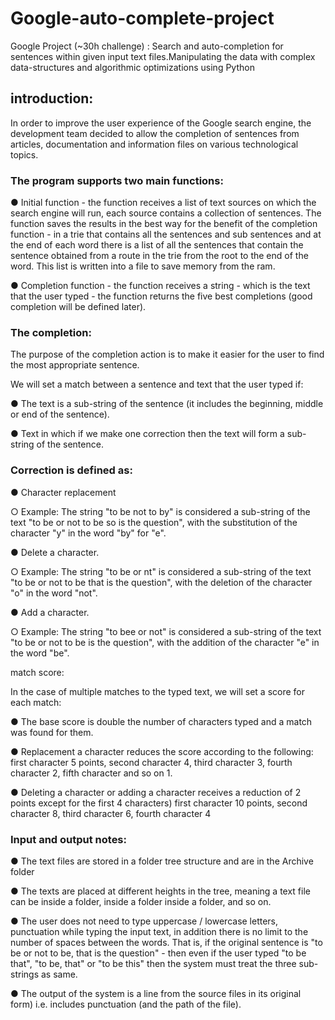 # Google-auto-complete-project

Google Project (~30h challenge) : Search and auto-completion for sentences within given input text files.Manipulating the data with complex data-structures and algorithmic optimizations using Python

## introduction:

In order to improve the user experience of the Google search engine, the development team decided to allow the completion of sentences from articles, documentation and information files on various technological topics.

### The program supports two main functions:

● Initial function - the function receives a list of text sources on which the search engine will run, each source contains a collection of sentences. The function saves the results in the best way for the benefit of the completion function - in a trie that contains all the sentences and sub sentences and at the end of each word there is a list of all the sentences that contain the sentence obtained from a route in the trie from the root to the end of the word. This list is written into a file to save memory from the ram.

● Completion function - the function receives a string - which is the text that the user typed - the function returns the five best completions (good completion will be defined later).

### The completion:

The purpose of the completion action is to make it easier for the user to find the most appropriate sentence.

We will set a match between a sentence and text that the user typed if:

● The text is a sub-string of the sentence (it includes the beginning, middle or end of the sentence).

● Text in which if we make one correction then the text will form a sub-string of the sentence.

### Correction is defined as:

● Character replacement

○ Example: The string "to be not to by" is considered a sub-string of the text "to be or not to be so is the question", with the substitution of the character "y" in the word "by" for "e".

● Delete a character.

○ Example: The string "to be or nt" is considered a sub-string of the text "to be or not to be that is the question", with the deletion of the character "o" in the word "not".

● Add a character.

○ Example: The string "to bee or not" is considered a sub-string of the text "to be or not to be is the question", with the addition of the character "e" in the word "be".

match score:

In the case of multiple matches to the typed text, we will set a score for each match:

● The base score is double the number of characters typed and a match was found for them.

● Replacement a character reduces the score according to the following: first character 5 points, second character 4, third character 3, fourth character 2, fifth character and so on 1.

● Deleting a character or adding a character receives a reduction of 2 points except for the first 4 characters) first character 10 points, second character 8, third character 6, fourth character 4

### Input and output notes:

● The text files are stored in a folder tree structure and are in the Archive folder

● The texts are placed at different heights in the tree, meaning a text file can be inside a folder, inside a folder inside a folder, and so on.

● The user does not need to type uppercase / lowercase letters, punctuation while typing the input text, in addition there is no limit to the number of spaces between the words. That is, if the original sentence is "to be or not to be, that is the question" - then even if the user typed "to be that", "to be, that" or "to be       this" then the system must treat the three sub-strings as same.

● The output of the system is a line from the source files in its original form) i.e. includes punctuation (and the path of the file).
